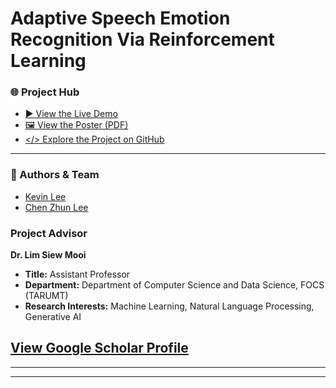# Adaptive Speech Emotion Recognition Via Reinforcement Learning
### 🌐 Project Hub
* [▶️ View the Live Demo](https://your-demo-link.com) 
* [🖼️  View the Poster (PDF)](https://drive.google.com/file/d/1dnG6UGf4Tt8AZ4qfSjQIBDNX0rr7JRAB/view?usp=drive_link)
* [</> Explore the Project on GitHub](https://github.com/kevin2190p/SpeechEmotionRL)

---

### 👥 Authors & Team
* [Kevin Lee](https://www.linkedin.com/in/lee-kevin-a87412202/)
* [Chen Zhun Lee](https://www.linkedin.com/in/chen-zhun-lee-8b79b5276/)
### Project Advisor

**Dr. Lim Siew Mooi**
* **Title:** Assistant Professor
* **Department:** Department of Computer Science and Data Science, FOCS (TARUMT)
* **Research Interests:** Machine Learning, Natural Language Processing, Generative AI

[View Google Scholar Profile](https://scholar.google.com/citations?user=dG1YmzYAAAAJ&hl=en)
---

---

---

